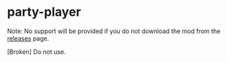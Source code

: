 # party-player

Note: No support will be provided if you do not download the mod from the [releases](https://github.com/CCDirectLink/Beta-BEE/releases) page. 

[Broken] Do not use.
